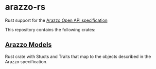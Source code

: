 # arazzo-rs
Rust support for the [Arazzo Open API specification](https://spec.openapis.org/arazzo/latest.html)

This repository contains the following crates:

## [Arazzo Models](arazzo-models)
Rust crate with Stucts and Traits that map to the objects described in the Arazzo specification.
